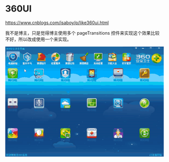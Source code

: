 # 360UI

https://www.cnblogs.com/isaboy/p/like360ui.html

我不是博主，只是觉得博主使用多个 pageTransitions 控件来实现这个效果比较不好，所以改成使用一个来实现。

![](https://raw.githubusercontent.com/yanzixiang/360UI/master/360GUI.gif)